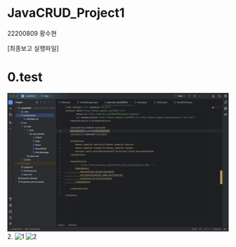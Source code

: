 # JavaCRUD_Project1

22200809 황수현

[최종보고 실행파일]

<h1>0.test</h1>
   <img src="test.png">
2. 
  <img width="1440" alt="1" src="https://github.com/ssuni00/JavaCRUD_Project1/assets/126534280/032a7722-0991-4cbc-b037-ab09864e0632">
  <img width="1440" alt="2" src="https://github.com/ssuni00/JavaCRUD_Project1/assets/126534280/c38c8ca0-ae7b-40e6-ba6a-39dae9ba950a">
